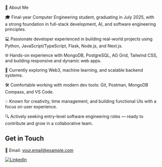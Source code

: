 👋  About Me

🎓 Final-year Computer Engineering student, graduating in July 2025, with a strong foundation in full-stack development, AI, and software engineering principles.

💻 Passionate developer experienced in building real-world projects using Python, JavaScript/TypeScript, Flask, Node.js, and Next.js.

<!--🧠 Creator of Thea – an AI therapist that integrates voice interaction, sentiment analysis (VADER), and emotion recognition (DeepFace) to support mental wellness.-->

🌐 Hands-on experience with MongoDB, PostgreSQL, AG Grid, Tailwind CSS, and building responsive and dynamic web apps.

🚀 Currently exploring Web3, machine learning, and scalable backend systems.

🛠️ Comfortable working with modern dev tools: Git, Postman, MongoDB Compass, and VS Code.

💡 Known for creativity, time management, and building functional UIs with a focus on user experience.

🔍 Actively seeking entry-level software engineering roles — ready to contribute and grow in a collaborative team.

## Get in Touch

📧 Email: your.email@example.com

[![LinkedIn](https://img.shields.io/badge/LinkedIn-Connect-blue)](www.linkedin.com/in/arya-prabhu-4bb68a302)
<!--
**Arya2809/Arya2809** is a ✨ _special_ ✨ repository because its `README.md` (this file) appears on your GitHub profile.

Here are some ideas to get you started:

- 🔭 I’m currently working on ...
- 🌱 I’m currently learning ...
- 👯 I’m looking to collaborate on ...
- 🤔 I’m looking for help with ...
- 💬 Ask me about ...
- 📫 How to reach me: ...
- 😄 Pronouns: ...
- ⚡ Fun fact: ...
-->
